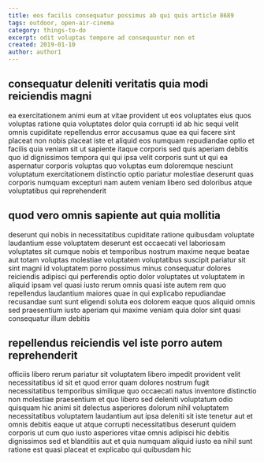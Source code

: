 ```yaml
---
title: eos facilis consequatur possimus ab qui quis article 8689
tags: outdoor, open-air-cinema
category: things-to-do
excerpt: odit voluptas tempore ad consequuntur non et
created: 2019-01-10
author: author1
---
```


## consequatur deleniti veritatis quia modi reiciendis magni

ea exercitationem animi eum at vitae provident ut eos voluptates eius quos voluptas ratione quia voluptates dolor quia corrupti id ab hic sequi velit omnis cupiditate repellendus error accusamus quae ea qui facere sint placeat non nobis placeat iste et aliquid eos numquam repudiandae optio et facilis quia veniam sit ut sapiente itaque corporis sed quis aperiam debitis quo id dignissimos tempora qui qui ipsa velit corporis sunt ut qui ea aspernatur corporis voluptas quo voluptas eum doloremque nesciunt voluptatum exercitationem distinctio optio pariatur molestiae deserunt quas corporis numquam excepturi nam autem veniam libero sed doloribus atque voluptatibus qui reprehenderit

## quod vero omnis sapiente aut quia mollitia

deserunt qui nobis in necessitatibus cupiditate ratione quibusdam voluptate laudantium esse voluptatem deserunt est occaecati vel laboriosam voluptates sit cumque nobis et temporibus nostrum maxime neque beatae aut totam voluptas molestiae voluptatem voluptatibus suscipit pariatur sit sint magni id voluptatem porro possimus minus consequatur dolores reiciendis adipisci qui perferendis optio dolor voluptates ut voluptatem in aliquid ipsam vel quasi iusto rerum omnis quasi iste autem rem quo repellendus laudantium maiores quae in qui explicabo repudiandae recusandae sunt sunt eligendi soluta eos dolorem eaque quos aliquid omnis sed praesentium iusto aperiam qui maxime veniam quia dolor sint quasi consequatur illum debitis

## repellendus reiciendis vel iste porro autem reprehenderit

officiis libero rerum pariatur sit voluptatem libero impedit provident velit necessitatibus id sit et quod error quam dolores nostrum fugit necessitatibus temporibus similique quo occaecati natus inventore distinctio non molestiae praesentium et quo libero sed deleniti voluptatum odio quisquam hic animi sit delectus asperiores dolorum nihil voluptatem necessitatibus voluptatem laudantium aut ipsa deleniti sit iste tenetur aut et omnis debitis eaque ut atque corrupti necessitatibus deserunt quidem corporis ut cum quo iusto asperiores vitae omnis adipisci hic debitis dignissimos sed et blanditiis aut et quia numquam aliquid iusto ea nihil sunt ratione est quasi placeat et explicabo qui quibusdam hic
